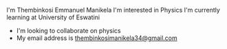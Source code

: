 I'm Thembinkosi Emmanuel Manikela
I'm interested in Physics 
I'm currently learning at University of Eswatini 
- I'm looking to collaborate on physics 
- My email address is thembinkosimanikela34@gmail.com


<!---
78299710/78299710 is a ✨ special ✨ repository because its `README.md` (this file) appears on your GitHub profile.
You can click the Preview link to take a look at your changes.
--->
